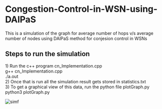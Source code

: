 # Congestion-Control-in-WSN-using-DAlPaS
This is a simulation of the graph for average number of hops v/s average number of nodes using DAlPaS method for conjesion control in WSNs

<h2>Steps to run the simulation</h2>
1) Run the c++ program cn_Implementation.cpp<br>
g++ cn_Implementation.cpp<br>
./a.out<br>
2) Once that is run all the simulation result gets stored in statistics.txt<br>
3) To get a graphical view of this data, run the python file plotGraph.py<br>
python3 plotGraph.py

![simf](https://user-images.githubusercontent.com/21198781/38580471-ad99eb42-3d27-11e8-861e-a4a41b6ae0e5.png)
